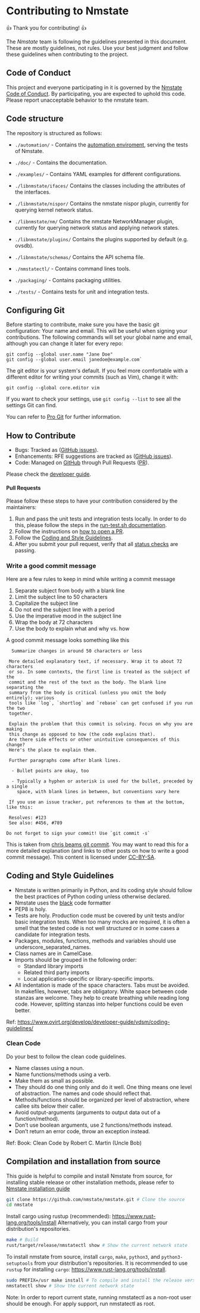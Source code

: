 # Contributing to Nmstate

:+1: Thank you for contributing! :+1:

The *Nmstate* team is following the guidelines presented in this document.
These are mostly guidelines, not rules. Use your best judgment and follow
these guidelines when contributing to the project.

## Code of Conduct

This project and everyone participating in it is governed by the
[Nmstate Code of Conduct](CODE_OF_CONDUCT.md).
By participating, you are expected to uphold this code.
Please report unacceptable behavior to the nmstate team.

## Code structure

The repository is structured as follows:

- `./automation/` - Contains the [automation enviroment](./automation/README.md), 
serving the tests of Nmstate.

- `./doc/` - Contains the documentation. 

- `./examples/` - Contains YAML examples for different configurations.

- `./libnmstate/ifaces/` Contains the classes including the attributes of the 
interfaces.
 
- `./libnmstate/nispor/` Contains the nmstate nispor plugin, currently for 
querying kernel network status. 

- `./libnmstate/nm/` Contains the nmstate NetworkManager plugin, currently for 
querying network status and applying network states. 

- `./libnmstate/plugins/` Contains the plugins supported by default (e.g. ovsdb). 

- `./libnmstate/schemas/` Contains the API schema file.

- `./nmstatectl/` - Contains command lines tools.

- `./packaging/` - Contains packaging utilities.

- `./tests/` - Contains tests for unit and integration tests.

## Configuring Git

Before starting to contribute, make sure you have the basic git configuration: 
Your name and email. This will be useful when signing your contributions. The 
following commands will set your global name and email, although you can 
change it later for every repo:

```
git config --global user.name "Jane Doe"
git config --global user.email janedoe@example.com`
```

The git editor is your system's default. If you feel more comfortable with a 
different editor for writing your commits (such as Vim), change it with:

```
git config --global core.editor vim
```

If you want to check your settings, use `git config --list` to see all the 
settings Git can find. 

You can refer to [Pro Git](https://git-scm.com/book/en/v2) for further information.


## How to Contribute

- Bugs: Tracked as ([GitHub issues](https://github.com/nmstate/nmstate/issues)).
- Enhancements: RFE suggestions are tracked as
([GitHub issues](https://github.com/nmstate/nmstate/issues)).
- Code: Managed on [GitHub](https://github.com/nmstate/nmstate) through
  Pull Requests ([PR](https://github.com/nmstate/nmstate/pulls)).

Please check the [developer guide](https://www.nmstate.io/devel/dev_guide.html).

#### Pull Requests
Please follow these steps to have your contribution considered by the maintainers:

1. Run and pass the unit tests and integration tests locally. In order to do
this, please follow the steps in the [run-test.sh documentation](automation/README.md).
2. Follow the instructions on
[how to open a PR](https://opensource.guide/how-to-contribute/#opening-a-pull-request).
3. Follow the [Coding and Style Guidelines](#Coding-and-Style-Guidelines).
4. After you submit your pull request, verify that all
[status checks](https://help.github.com/articles/about-status-checks/) are passing.

### Write a good commit message
Here are a few rules to keep in mind while writing a commit message

   1. Separate subject from body with a blank line
   2. Limit the subject line to 50 characters
   3. Capitalize the subject line
   4. Do not end the subject line with a period
   5. Use the imperative mood in the subject line
   6. Wrap the body at 72 characters
   7. Use the body to explain what and why vs. how

 A good commit message looks something like this
```
  Summarize changes in around 50 characters or less

 More detailed explanatory text, if necessary. Wrap it to about 72 characters 
 or so. In some contexts, the first line is treated as the subject of the 
 commit and the rest of the text as the body. The blank line separating the 
 summary from the body is critical (unless you omit the body entirely); various 
 tools like `log`, `shortlog` and `rebase` can get confused if you run the two 
 together.

 Explain the problem that this commit is solving. Focus on why you are making 
 this change as opposed to how (the code explains that).
 Are there side effects or other unintuitive consequences of this change? 
 Here's the place to explain them.

 Further paragraphs come after blank lines.

  - Bullet points are okay, too

  - Typically a hyphen or asterisk is used for the bullet, preceded by a single 
    space, with blank lines in between, but conventions vary here

 If you use an issue tracker, put references to them at the bottom, like this:

 Resolves: #123
 See also: #456, #789

Do not forget to sign your commit! Use `git commit -s`

```

This is taken from [chris beams git commit](https://chris.beams.io/posts/git-commit/).
You may want to read this for a more detailed explanation (and links to other 
posts on how to write a good commit message). This content is licensed under 
[CC-BY-SA](https://creativecommons.org/licenses/by-sa/4.0/).

## Coding and Style Guidelines

- Nmstate is written primarily in Python, and its coding style should follow
  the best practices of Python coding unless otherwise declared.
- Nmstate uses the [black](https://github.com/python/black) code formatter
- PEP8 is holy.
- Tests are holy.
  Production code must be covered by unit tests and/or basic integration tests.
  When too many mocks are required, it is often a smell that the tested code
  is not well structured or in some cases a candidate for integration tests.
- Packages, modules, functions, methods and variables should use
  underscore_separated_names.
- Class names are in CamelCase.
- Imports should be grouped in the following order:
  - Standard library imports
  - Related third party imports
  - Local application-specific or library-specific imports.
- All indentation is made of the space characters.
  Tabs must be avoided. In makefiles, however, tabs are obligatory.
  White space between code stanzas are welcome. They help to create breathing
  while reading long code.
  However, splitting stanzas into helper functions could be even better.

Ref:
https://www.ovirt.org/develop/developer-guide/vdsm/coding-guidelines/

### Clean Code
Do your best to follow the clean code guidelines.

- Name classes using a noun.
- Name functions/methods using a verb.
- Make them as small as possible.
- They should do one thing only and do it well.
  One thing means one level of abstraction.
  The names and code should reflect that.
- Methods/functions should be organized per level of abstraction,
  where callee sits below their caller.
- Avoid output-arguments (arguments to output data out of a function/method).
- Don’t use boolean arguments, use 2 functions/methods instead.
- Don’t return an error code, throw an exception instead.

Ref: Book: Clean Code by Robert C. Martin (Uncle Bob)

## Compilation and installation from source

This guide is helpful to compile and install Nmstate from source, for installing stable release or other installation methods, please refer to [Nmstate installation guide](https://nmstate.io/user/install.md)

```bash
git clone https://github.com/nmstate/nmstate.git # Clone the source
cd nmstate
```
Install cargo using rustup (recommended): https://www.rust-lang.org/tools/install
Alternatively, you can install cargo from your distribution's repositories.

```bash
make # Build
rust/target/release/nmstatectl show # Show the current network state
```

To install nmstate from source, install `cargo`, `make`, `python3`, and `python3-setuptools` from your distribution's repositories. It is recommended to use `rustup` for installing `cargo`: https://www.rust-lang.org/tools/install.

```bash
sudo PREFIX=/usr make install # To compile and install the release version
nmstatectl show # Show the current network state
```

Note: In order to report current state, running nmstatectl as a non-root user should be enough. For apply support, run nmstatectl as root.